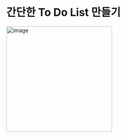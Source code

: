 # 간단한 To Do List 만들기

<img width="279" alt="image" src="https://user-images.githubusercontent.com/107563678/233823779-97110416-2195-4e93-a691-f1bd985067ba.png">
